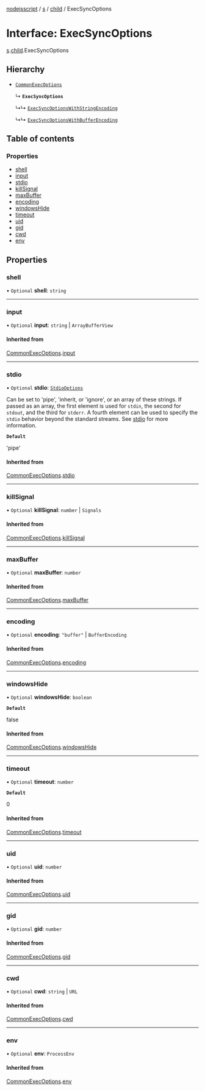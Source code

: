 [nodejsscript](../README.md) / [s](../modules/s.md) / [child](../modules/s.child.md) / ExecSyncOptions

# Interface: ExecSyncOptions

[s](../modules/s.md).[child](../modules/s.child.md).ExecSyncOptions

## Hierarchy

- [`CommonExecOptions`](s.child.CommonExecOptions.md)

  ↳ **`ExecSyncOptions`**

  ↳↳ [`ExecSyncOptionsWithStringEncoding`](s.child.ExecSyncOptionsWithStringEncoding.md)

  ↳↳ [`ExecSyncOptionsWithBufferEncoding`](s.child.ExecSyncOptionsWithBufferEncoding.md)

## Table of contents

### Properties

- [shell](s.child.ExecSyncOptions.md#shell)
- [input](s.child.ExecSyncOptions.md#input)
- [stdio](s.child.ExecSyncOptions.md#stdio)
- [killSignal](s.child.ExecSyncOptions.md#killsignal)
- [maxBuffer](s.child.ExecSyncOptions.md#maxbuffer)
- [encoding](s.child.ExecSyncOptions.md#encoding)
- [windowsHide](s.child.ExecSyncOptions.md#windowshide)
- [timeout](s.child.ExecSyncOptions.md#timeout)
- [uid](s.child.ExecSyncOptions.md#uid)
- [gid](s.child.ExecSyncOptions.md#gid)
- [cwd](s.child.ExecSyncOptions.md#cwd)
- [env](s.child.ExecSyncOptions.md#env)

## Properties

### shell

• `Optional` **shell**: `string`

___

### input

• `Optional` **input**: `string` \| `ArrayBufferView`

#### Inherited from

[CommonExecOptions](s.child.CommonExecOptions.md).[input](s.child.CommonExecOptions.md#input)

___

### stdio

• `Optional` **stdio**: [`StdioOptions`](../modules/s.child.md#stdiooptions)

Can be set to 'pipe', 'inherit, or 'ignore', or an array of these strings.
If passed as an array, the first element is used for `stdin`, the second for
`stdout`, and the third for `stderr`. A fourth element can be used to
specify the `stdio` behavior beyond the standard streams. See
[stdio](../classes/s.child.ChildProcess.md#stdio) for more information.

**`Default`**

'pipe'

#### Inherited from

[CommonExecOptions](s.child.CommonExecOptions.md).[stdio](s.child.CommonExecOptions.md#stdio)

___

### killSignal

• `Optional` **killSignal**: `number` \| `Signals`

#### Inherited from

[CommonExecOptions](s.child.CommonExecOptions.md).[killSignal](s.child.CommonExecOptions.md#killsignal)

___

### maxBuffer

• `Optional` **maxBuffer**: `number`

#### Inherited from

[CommonExecOptions](s.child.CommonExecOptions.md).[maxBuffer](s.child.CommonExecOptions.md#maxbuffer)

___

### encoding

• `Optional` **encoding**: ``"buffer"`` \| `BufferEncoding`

#### Inherited from

[CommonExecOptions](s.child.CommonExecOptions.md).[encoding](s.child.CommonExecOptions.md#encoding)

___

### windowsHide

• `Optional` **windowsHide**: `boolean`

**`Default`**

false

#### Inherited from

[CommonExecOptions](s.child.CommonExecOptions.md).[windowsHide](s.child.CommonExecOptions.md#windowshide)

___

### timeout

• `Optional` **timeout**: `number`

**`Default`**

0

#### Inherited from

[CommonExecOptions](s.child.CommonExecOptions.md).[timeout](s.child.CommonExecOptions.md#timeout)

___

### uid

• `Optional` **uid**: `number`

#### Inherited from

[CommonExecOptions](s.child.CommonExecOptions.md).[uid](s.child.CommonExecOptions.md#uid)

___

### gid

• `Optional` **gid**: `number`

#### Inherited from

[CommonExecOptions](s.child.CommonExecOptions.md).[gid](s.child.CommonExecOptions.md#gid)

___

### cwd

• `Optional` **cwd**: `string` \| `URL`

#### Inherited from

[CommonExecOptions](s.child.CommonExecOptions.md).[cwd](s.child.CommonExecOptions.md#cwd)

___

### env

• `Optional` **env**: `ProcessEnv`

#### Inherited from

[CommonExecOptions](s.child.CommonExecOptions.md).[env](s.child.CommonExecOptions.md#env)
